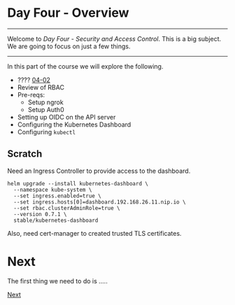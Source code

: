 # Day Four - Overview

---

Welcome to _Day Four - Security and Access Control_.  This is a big subject.  We are going to focus on just a few things.

---

In this part of the course we will explore the following.

* ???? [04-02](04-02.md)
* Review of RBAC
* Pre-reqs:
  * Setup ngrok
  * Setup Auth0
* Setting up OIDC on the API server
* Configuring the Kubernetes Dashboard
* Configuring `kubectl`

## Scratch

Need an Ingress Controller to provide access to the dashboard.

```console
helm upgrade --install kubernetes-dashboard \
  --namespace kube-system \
  --set ingress.enabled=true \
  --set ingress.hosts[0]=dashboard.192.168.26.11.nip.io \
  --set rbac.clusterAdminRole=true \
  --version 0.7.1 \
  stable/kubernetes-dashboard
```

Also, need cert-manager to created trusted TLS certificates.



# Next

The first thing we need to do is .....

[Next](04-02.md)

